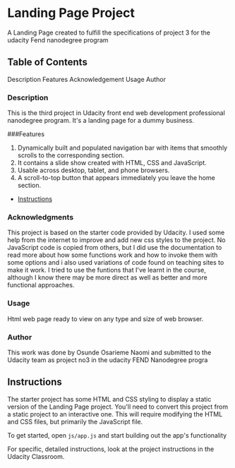 # Landing Page Project
A Landing Page created to fulfill the specifications of project 3 for the udacity Fend nanodegree program

## Table of Contents
Description
Features
Acknowledgement
Usage
Author

### Description
 This is the third project in Udacity front end web development professional nanodegree program. It's a landing page for a dummy business.

###Features
 1. Dynamically built and populated navigation bar with items that smoothly scrolls to the corresponding section.
 2. It contains a slide show created with HTML, CSS and JavaScript.
 3. Usable across desktop, tablet, and phone browsers.
 4. A scroll-to-top button that appears immediately you leave the home section.


* [Instructions](#instructions)

### Acknowledgments
 This project is based on the starter code provided by Udacity. I used some help from the internet to improve and add new css styles to the project. No JavaScript code is copied from others, but I did use the documentation to read more about how some functions work and how to invoke them with some options and i also used variations of code found on teaching sites to make it work. I tried to use the funtions that I've learnt in the course, although I know there may be more direct as well as  better and more functional approaches.

### Usage
Html web page ready to view on any type and size of web browser.

### Author
This work was done by Osunde Osarieme Naomi and submitted to the Udacity team as project no3 in the udacity FEND Nanodegree progra

## Instructions

The starter project has some HTML and CSS styling to display a static version of the Landing Page project. You'll need to convert this project from a static project to an interactive one. This will require modifying the HTML and CSS files, but primarily the JavaScript file.

To get started, open `js/app.js` and start building out the app's functionality

For specific, detailed instructions, look at the project instructions in the Udacity Classroom.
